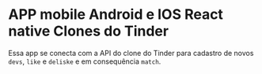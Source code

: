 # APP mobile Android e IOS React native Clones do Tinder

Essa app se conecta com a API do clone do Tinder para cadastro de novos `devs`, `like` e `deliske` e em consequência `match`.
